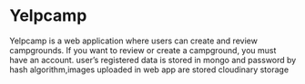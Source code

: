 # Yelpcamp
Yelpcamp is a web application where users can create and review campgrounds. If you want to review or create a campground, you must have an account. user’s registered data is stored in mongo and password by hash algorithm,images uploaded in web app are stored cloudinary storage
